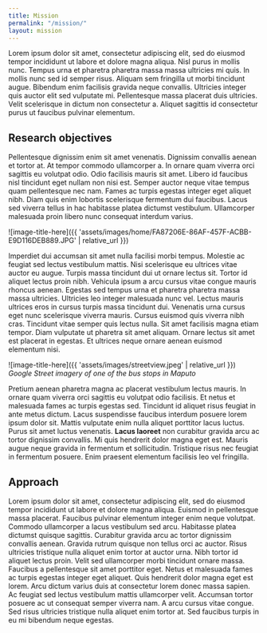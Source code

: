 ```yaml
---
title: Mission
permalink: "/mission/"
layout: mission
---
```


Lorem ipsum dolor sit amet, consectetur adipiscing elit, sed do eiusmod tempor incididunt ut labore et dolore magna aliqua. Nisl purus in mollis nunc. Tempus urna et pharetra pharetra massa massa ultricies mi quis. In mollis nunc sed id semper risus. Aliquam sem fringilla ut morbi tincidunt augue. Bibendum enim facilisis gravida neque convallis. Ultricies integer quis auctor elit sed vulputate mi. Pellentesque massa placerat duis ultricies. Velit scelerisque in dictum non consectetur a. Aliquet sagittis id consectetur purus ut faucibus pulvinar elementum.

## Research objectives
Pellentesque dignissim enim sit amet venenatis. Dignissim convallis aenean et tortor at. At tempor commodo ullamcorper a. In ornare quam viverra orci sagittis eu volutpat odio. Odio facilisis mauris sit amet. Libero id faucibus nisl tincidunt eget nullam non nisi est. Semper auctor neque vitae tempus quam pellentesque nec nam. Fames ac turpis egestas integer eget aliquet nibh. Diam quis enim lobortis scelerisque fermentum dui faucibus. Lacus sed viverra tellus in hac habitasse platea dictumst vestibulum. Ullamcorper malesuada proin libero nunc consequat interdum varius.

![image-title-here]({{ 'assets/images/home/FA87206E-86AF-457F-ACBB-E9D116DEB889.JPG' | relative_url }})

Imperdiet dui accumsan sit amet nulla facilisi morbi tempus. Molestie ac feugiat sed lectus vestibulum mattis. Nisi scelerisque eu ultrices vitae auctor eu augue. Turpis massa tincidunt dui ut ornare lectus sit. Tortor id aliquet lectus proin nibh. Vehicula ipsum a arcu cursus vitae congue mauris rhoncus aenean. Egestas sed tempus urna et pharetra pharetra massa massa ultricies. Ultricies leo integer malesuada nunc vel. Lectus mauris ultrices eros in cursus turpis massa tincidunt dui. Venenatis urna cursus eget nunc scelerisque viverra mauris. Cursus euismod quis viverra nibh cras. Tincidunt vitae semper quis lectus nulla. Sit amet facilisis magna etiam tempor. Diam vulputate ut pharetra sit amet aliquam. Ornare lectus sit amet est placerat in egestas. Et ultrices neque ornare aenean euismod elementum nisi.

![image-title-here]({{ 'assets/images/streetview.jpeg' | relative_url }})
*Google Street imagery of one of the bus stops in Maputo*

Pretium aenean pharetra magna ac placerat vestibulum lectus mauris. In ornare quam viverra orci sagittis eu volutpat odio facilisis. Et netus et malesuada fames ac turpis egestas sed. Tincidunt id aliquet risus feugiat in ante metus dictum. Lacus suspendisse faucibus interdum posuere lorem ipsum dolor sit. Mattis vulputate enim nulla aliquet porttitor lacus luctus. Purus sit amet luctus venenatis. **Lacus laoreet** non curabitur gravida arcu ac tortor dignissim convallis. Mi quis hendrerit dolor magna eget est. Mauris augue neque gravida in fermentum et sollicitudin. Tristique risus nec feugiat in fermentum posuere. Enim praesent elementum facilisis leo vel fringilla.

## Approach
Lorem ipsum dolor sit amet, consectetur adipiscing elit, sed do eiusmod tempor incididunt ut labore et dolore magna aliqua. Euismod in pellentesque massa placerat. Faucibus pulvinar elementum integer enim neque volutpat. Commodo ullamcorper a lacus vestibulum sed arcu. Habitasse platea dictumst quisque sagittis. Curabitur gravida arcu ac tortor dignissim convallis aenean. Gravida rutrum quisque non tellus orci ac auctor. Risus ultricies tristique nulla aliquet enim tortor at auctor urna. Nibh tortor id aliquet lectus proin. Velit sed ullamcorper morbi tincidunt ornare massa. Faucibus a pellentesque sit amet porttitor eget. Netus et malesuada fames ac turpis egestas integer eget aliquet. Quis hendrerit dolor magna eget est lorem. Arcu dictum varius duis at consectetur lorem donec massa sapien. Ac feugiat sed lectus vestibulum mattis ullamcorper velit. Accumsan tortor posuere ac ut consequat semper viverra nam. A arcu cursus vitae congue. Sed risus ultricies tristique nulla aliquet enim tortor at. Sed faucibus turpis in eu mi bibendum neque egestas.
